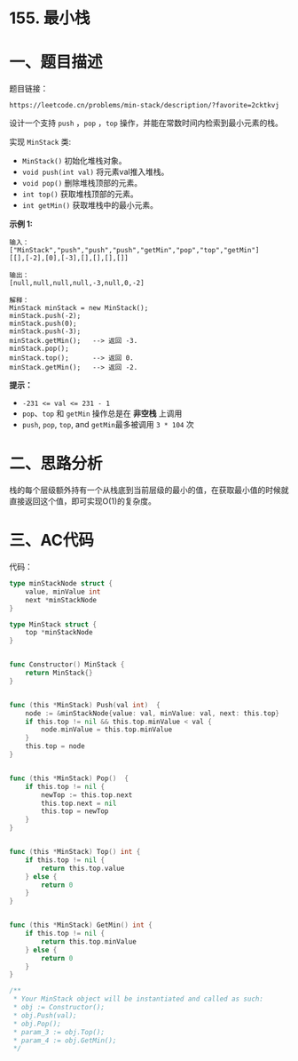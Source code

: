 # 155. 最小栈

# 一、题目描述

题目链接：
```text
https://leetcode.cn/problems/min-stack/description/?favorite=2cktkvj
```


设计一个支持 `push` ，`pop` ，`top` 操作，并能在常数时间内检索到最小元素的栈。

实现 `MinStack` 类:

- `MinStack()` 初始化堆栈对象。
- `void push(int val)` 将元素val推入堆栈。
- `void pop()` 删除堆栈顶部的元素。
- `int top()` 获取堆栈顶部的元素。
- `int getMin()` 获取堆栈中的最小元素。

 

**示例 1:**

```
输入：
["MinStack","push","push","push","getMin","pop","top","getMin"]
[[],[-2],[0],[-3],[],[],[],[]]

输出：
[null,null,null,null,-3,null,0,-2]

解释：
MinStack minStack = new MinStack();
minStack.push(-2);
minStack.push(0);
minStack.push(-3);
minStack.getMin();   --> 返回 -3.
minStack.pop();
minStack.top();      --> 返回 0.
minStack.getMin();   --> 返回 -2.
```

 

**提示：**

- `-231 <= val <= 231 - 1`
- `pop`、`top` 和 `getMin` 操作总是在 **非空栈** 上调用
- `push`, `pop`, `top`, and `getMin`最多被调用 `3 * 104` 次



# 二、思路分析

栈的每个层级额外持有一个从栈底到当前层级的最小的值，在获取最小值的时候就直接返回这个值，即可实现O(1)的复杂度。

# 三、AC代码

代码：

```go
type minStackNode struct {
    value, minValue int 
    next *minStackNode 
}

type MinStack struct {
    top *minStackNode
}


func Constructor() MinStack {
    return MinStack{}
}


func (this *MinStack) Push(val int)  {
    node := &minStackNode{value: val, minValue: val, next: this.top}
    if this.top != nil && this.top.minValue < val {
        node.minValue = this.top.minValue
    }
    this.top = node 
}


func (this *MinStack) Pop()  {
    if this.top != nil {
        newTop := this.top.next 
        this.top.next = nil 
        this.top = newTop 
    }
}


func (this *MinStack) Top() int {
    if this.top != nil {
        return this.top.value 
    } else {
        return 0 
    }
}


func (this *MinStack) GetMin() int {
    if this.top != nil {
        return this.top.minValue 
    } else {
        return 0 
    }
}

/**
 * Your MinStack object will be instantiated and called as such:
 * obj := Constructor();
 * obj.Push(val);
 * obj.Pop();
 * param_3 := obj.Top();
 * param_4 := obj.GetMin();
 */
```















